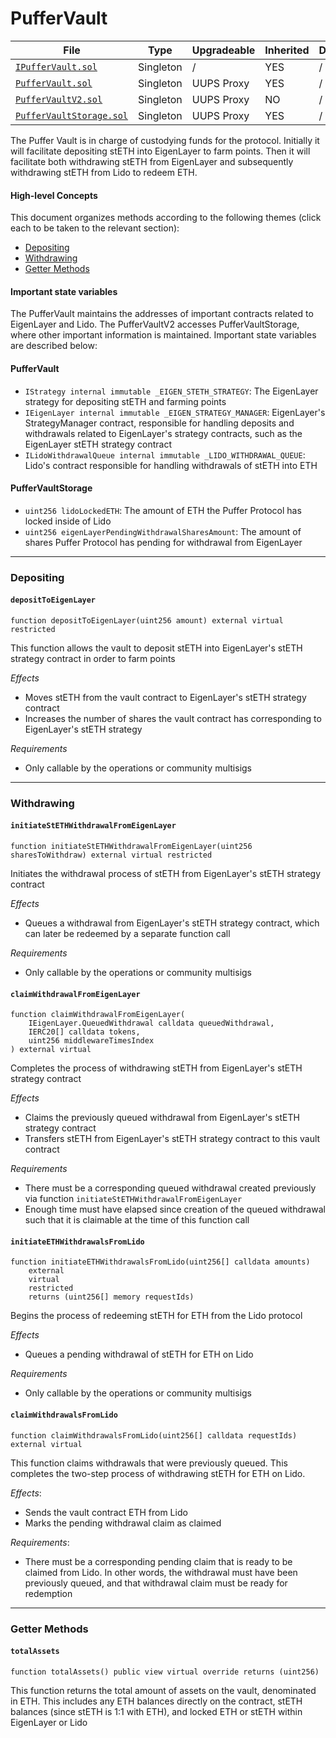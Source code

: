 # PufferVault

| File | Type | Upgradeable | Inherited | Deployed |
| -------- | -------- | -------- | -------- | -------- |
| [`IPufferVault.sol`](../src/interface/IPufferVault.sol) | Singleton | / | YES | / |
| [`PufferVault.sol`](../src/PufferVault.sol) | Singleton | UUPS Proxy | YES | / |
| [`PufferVaultV2.sol`](../src/PufferVaultV2.sol) | Singleton | UUPS Proxy | NO | / |
| [`PufferVaultStorage.sol`](../src/PufferVaultStorage.sol) | Singleton | UUPS Proxy | YES | / |

The Puffer Vault is in charge of custodying funds for the protocol. Initially it will facilitate depositing stETH into EigenLayer to farm points. Then it will facilitate both withdrawing stETH from EigenLayer and subsequently withdrawing stETH from Lido to redeem ETH. 

#### High-level Concepts

This document organizes methods according to the following themes (click each to be taken to the relevant section):
* [Depositing](#depositing)
* [Withdrawing](#withdrawing)
* [Getter Methods](#getter-methods)

#### Important state variables

The PufferVault maintains the addresses of important contracts related to EigenLayer and Lido. The PufferVaultV2 accesses PufferVaultStorage, where other important information is maintained. Important state variables are described below:

#### PufferVault

* `IStrategy internal immutable _EIGEN_STETH_STRATEGY`: The EigenLayer strategy for depositing stETH and farming points
* `IEigenLayer internal immutable _EIGEN_STRATEGY_MANAGER`: EigenLayer's StrategyManager contract, responsible for handling deposits and withdrawals related to EigenLayer's strategy contracts, such as the EigenLayer stETH strategy contract
* `ILidoWithdrawalQueue internal immutable _LIDO_WITHDRAWAL_QUEUE`: Lido's contract responsible for handling withdrawals of stETH into ETH

#### PufferVaultStorage

* `uint256 lidoLockedETH`: The amount of ETH the Puffer Protocol has locked inside of Lido
* `uint256 eigenLayerPendingWithdrawalSharesAmount`: The amount of shares Puffer Protocol has pending for withdrawal from EigenLayer

---

### Depositing

#### `depositToEigenLayer`

```solidity
function depositToEigenLayer(uint256 amount) external virtual restricted
```

This function allows the vault to deposit stETH into EigenLayer's stETH strategy contract in order to farm points

*Effects*
* Moves stETH from the vault contract to EigenLayer's stETH strategy contract
* Increases the number of shares the vault contract has corresponding to EigenLayer's stETH strategy

*Requirements*
* Only callable by the operations or community multisigs

---

### Withdrawing

#### `initiateStETHWithdrawalFromEigenLayer`

```solidity
function initiateStETHWithdrawalFromEigenLayer(uint256 sharesToWithdraw) external virtual restricted
```

Initiates the withdrawal process of stETH from EigenLayer's stETH strategy contract

*Effects*
* Queues a withdrawal from EigenLayer's stETH strategy contract, which can later be redeemed by a separate function call

*Requirements*
* Only callable by the operations or community multisigs

#### `claimWithdrawalFromEigenLayer`

```solidity
function claimWithdrawalFromEigenLayer(
    IEigenLayer.QueuedWithdrawal calldata queuedWithdrawal,
    IERC20[] calldata tokens,
    uint256 middlewareTimesIndex
) external virtual
```

Completes the process of withdrawing stETH from EigenLayer's stETH strategy contract

*Effects*
* Claims the previously queued withdrawal from EigenLayer's stETH strategy contract
* Transfers stETH from EigenLayer's stETH strategy contract to this vault contract

*Requirements*
* There must be a corresponding queued withdrawal created previously via function `initiateStETHWithdrawalFromEigenLayer`
* Enough time must have elapsed since creation of the queued withdrawal such that it is claimable at the time of this function call

#### `initiateETHWithdrawalsFromLido`

```solidity
function initiateETHWithdrawalsFromLido(uint256[] calldata amounts)
    external
    virtual
    restricted
    returns (uint256[] memory requestIds)
```

Begins the process of redeeming stETH for ETH from the Lido protocol

*Effects*
* Queues a pending withdrawal of stETH for ETH on Lido

*Requirements*
* Only callable by the operations or community multisigs


#### `claimWithdrawalsFromLido`

```solidity
function claimWithdrawalsFromLido(uint256[] calldata requestIds) external virtual
```

This function claims withdrawals that were previously queued. This completes the two-step process of withdrawing stETH for ETH on Lido.

*Effects*:
* Sends the vault contract ETH from Lido
* Marks the pending withdrawal claim as claimed

*Requirements*:
* There must be a corresponding pending claim that is ready to be claimed from Lido. In other words, the withdrawal must have been previously queued, and that withdrawal claim must be ready for redemption

---

### Getter Methods

#### `totalAssets`

```solidity
function totalAssets() public view virtual override returns (uint256)
```

This function returns the total amount of assets on the vault, denominated in ETH. This includes any ETH balances directly on the contract, stETH balances (since stETH is 1:1 with ETH), and locked ETH or stETH within EigenLayer or Lido
